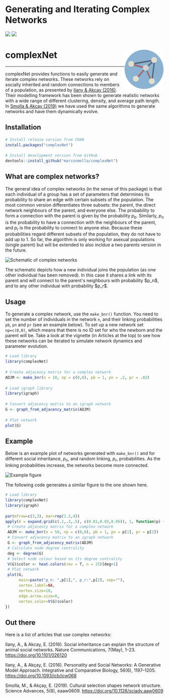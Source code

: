 # Generating and Iterating Complex Networks
<!-- badges: start -->
[![](https://cranlogs.r-pkg.org/badges/grand-total/complexNet)](https://cran.r-project.org/package=complexNet)
[![](https://www.r-pkg.org/badges/version/complexNet)](https://cran.r-project.org/package=complexNet)
<!-- badges: end -->
# complexNet <img src="logo.png" align="right" width="125px" height="auto"/>
***
complexNet provides functions to easily generate and iterate complex networks. These networks rely on socially inherited and random connections to members of a population, as presented by [Ilany &amp; Akcay (2016)](https://www.nature.com/articles/ncomms12084). Their modelling framework has been shown to generate realistic networks with a wide range of different clustering, density, and average path length. In [Smolla &amp; Akcay (2019)](https://advances.sciencemag.org/content/5/8/eaaw0609) we have used the same algorithms to generate networks and have them dynamically evolve. 

## Installation
```r
# Install release version from CRAN
install.packages("complexNet")

# Install development version from GitHub
devtools::install_github("marcosmolla/complexNet")
```

## What are complex networks?
The general idea of complex networks (in the sense of this package) is that each individual of a group has a set of parameters that determines its probability to share an edge with certain subsets of the population. The most common version differentiates three subsets: the parent, the direct network neighbours of the parent, and everyone else. The probability to form a connection with the parent is given by the probability $p_b$. Similarly, $p_n$ is the probability to have a connection with the neighbours of the parent, and $p_r$ is the probability to connect to anyone else. Because these probabilities regard different subsets of the population, they do not have to add up to 1. So far, the algorithm is only working for asexual populations (single parent) but will be extended to also incldue a two parents version in the future. 

![Schematic of complex networks](reference/figures/schematic.png)
<figcaption>The schematic depicts how a new individual joins the population (as one other individual has been removed). In this case it shares a link with its parent and will connect to the parent's neighbours with probability $p_n$, and to any other individual with probability $p_r$.</figcaption>

## Usage
To generate a complex network, use the `make_bnr()` function. You need to set the number of individuals in the network `n`, and their linking probabilities `pb`, `pn` and `pr` (see an example below). To set up a new network set `np=c(0,0)`, which means that there is no ID set for who the newborn and the parent will be. Take a look at the vignette (in Articles at the top) to see how these networks can be iterated to simulate network dynamics and parameter evolution. 

```r
# Load library
library(complexNet)

# Create adjacency matrix for a complex network
ADJM <- make_bnr(n = 10, np = c(0,0), pb = 1, pn = .2, pr = .02)

# Load igraph library
library(igraph)

# Convert adjacency matrix to an igraph network
G <- graph_from_adjacency_matrix(ADJM)

# Plot network
plot(G)
```

## Example
Below is an example plot of networks generated with `make_bnr()` and for different social inheritance, $p_n$, and random linking, $p_r$, probabilities. As the linking probabilities increase, the networks become more connected. 

![Example figure](reference/figures/example.png)

The following code generates a similar figure to the one shown here.

```r
# Load library
library(complexNet)
library(igraph)

par(mfrow=c(3,3), mar=rep(1.2,4))
apply(X = expand.grid(c(.1,.3,.5), c(0.01,0.03,0.05)), 1, function(p) {
 # Create adjacency matrix for a complex network
 ADJM <- make_bnr(n = 50, np = c(0,0), pb = 1, pn = p[1], pr = p[2])
 # Convert adjacency matrix to an igraph network
 G <- graph_from_adjacency_matrix(ADJM)
 # Calculate node degree centrality
 deg <- degree(G)
 # Select node colour based on its degree centrality
 V(G)$color <- heat.colors(rev = T, n = 25)[deg+1]
 # Plot network
 plot(G,
      main=paste("p_n: ",p[1],", p_r:",p[2], sep=""),
      vertex.label=NA,
      vertex.size=10,
      edge.arrow.size=0,
      vertex.color=V(G)$color)
})
```

## Out there
Here is a list of articles that use complex networks:

Ilany, A., & Akcay, E. (2016). Social inheritance can explain the structure of animal social networks. Nature Communications, 7(May), 1–23. https://doi.org/10.1101/026120

Ilany, A., & Akçay, E. (2016). Personality and Social Networks: A Generative Model Approach. Integrative and Comparative Biology, 56(6), 1197–1205. https://doi.org/10.1093/icb/icw068

Smolla, M., & Akçay, E. (2019). Cultural selection shapes network structure. Science Advances, 5(8), eaaw0609. https://doi.org/10.1126/sciadv.aaw0609
